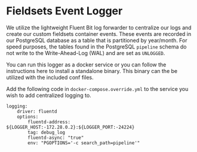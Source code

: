 # Fieldsets Event Logger

We utilize the lightweight Fluent Bit log forwarder to centralize our logs and create our custom fieldsets container events. These events are recorded in our PostgreSQL database as a table that is partitioned by year/month. For speed purposes, the tables found in the PostgreSQL `pipeline` schema do not write to the Write-Ahead-Log (WAL) and are set as `UNLOGGED`.

You can run this logger as a docker service or you can follow the instructions here to install a standalone binary. This binary can the be utilized with the included conf files.

Add the following code in `docker-compose.override.yml` to the service you wish to add centralized logging to.
```
logging:
    driver: fluentd
    options:
        fluentd-address: ${LOGGER_HOST:-172.28.0.2}:${LOGGER_PORT:-24224}
        tag: debug_log
        fluentd-async: "true"
        env: "PGOPTIONS='-c search_path=pipeline'"
```
